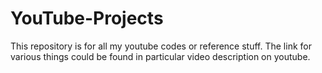 # YouTube-Projects
This repository is for all my youtube codes or reference stuff.  The link for various things could be found in particular video description on youtube.
